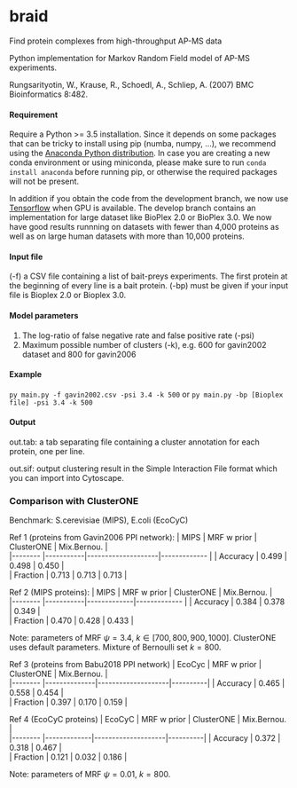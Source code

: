 # braid
Find protein complexes from high-throughput AP-MS data

Python implementation for Markov Random Field model of AP-MS experiments.

Rungsarityotin, W., Krause, R., Schoedl, A., Schliep, A. (2007) BMC Bioinformatics 8:482.

#### Requirement
Require a Python >= 3.5 installation. Since it depends on some packages that can be tricky to install using pip (numba, numpy, ...), we recommend using the [Anaconda Python distribution](https://www.continuum.io/downloads). In case you are creating a new conda environment or using miniconda, please make sure to run `conda install anaconda` before running pip, or otherwise the required packages will not be present.  

In addition if you obtain the code from the development branch, we now use [Tensorflow](https://www.tensorflow.org/install) when GPU is available.
The develop branch contains an implementation for large dataset like BioPlex 2.0 or BioPlex 3.0. We now have good results runnning on datasets with fewer than 4,000 proteins as well as on large human datasets with more than 10,000 proteins.

#### Input file 
  (-f) a CSV file containing a list of bait-preys experiments. The first protein at the beginning of every line is a bait protein.
  (-bp) must be given if your input file is Bioplex 2.0 or Bioplex 3.0.
   
#### Model parameters
 1. The log-ratio of false negative rate and false positive rate (-psi)
 2. Maximum possible number of clusters (-k), e.g. 600 for gavin2002 dataset and 800 for gavin2006

#### Example

  `py main.py -f gavin2002.csv -psi 3.4 -k 500`
  or
  `py main.py -bp [Bioplex file] -psi 3.4 -k 500`
#### Output

 out.tab: a tab separating file containing a cluster annotation for each protein, one per line.

 out.sif: output clustering result in the Simple Interaction File format which you can import into Cytoscape.

### Comparison with ClusterONE 

Benchmark: S.cerevisiae (MIPS), E.coli (EcoCyC)

Ref 1 (proteins from Gavin2006 PPI network):
|  MIPS    |    MRF w prior   |  ClusterONE        |  Mix.Bernou.   |     
|--------  |-----------|--------------------|-------------   |
| Accuracy |  0.499   |   0.498            |    0.450       |       
| Fraction |  0.713   |   0.713            |    0.713       |       

Ref 2 (MIPS proteins):
|  MIPS    |    MRF w prior   |  ClusterONE |  Mix.Bernou.   |     
|--------  |-----------|-------------|-------------   |
| Accuracy |  0.384   |   0.378     |    0.349       |           
| Fraction |  0.470   |   0.428     |    0.433       |           

Note: parameters of MRF $\psi = 3.4$, $k \in [700,800,900,1000]$. ClusterONE uses default parameters. Mixture of Bernoulli set $k=800$.

Ref 3 (proteins from Babu2018 PPI network)
|  EcoCyc  |  MRF w prior | ClusterONE |  Mix.Bernou. |       
|--------  |--------------|--------------------|----------|
| Accuracy |  0.465     |   0.558            |  0.454   |      
| Fraction |  0.397     |   0.170            |  0.159   |      

Ref 4 (EcoCyC proteins)
|  EcoCyC  |  MRF w prior | ClusterONE |  Mix.Bernou. |       
|--------  |-------------|--------------------|----------|
| Accuracy |  0.372     |   0.318            |  0.467   |      
| Fraction |  0.121     |   0.032            |  0.186   |      

Note: parameters of MRF $\psi = 0.01$, $k = 800$.
